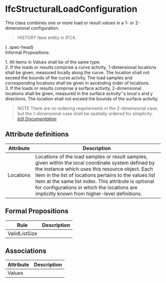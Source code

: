 IfcStructuralLoadConfiguration
==============================
This class combines one or more load or result values in a 1- or 2-dimensional
configuration.  
  
> HISTORY  New entity in IFC4.  
  
{ .spec-head}  
Informal Propositions:  
  
1\. All items in _Values_ shall be of the same type.  
2\. If the loads or results comprise a curve activity, 1-dimensional locations
shall be given, measured locally along the curve. The location shall not
exceed the bounds of the curve actvity. The load samples and corresponding
locations shall be given in ascending order of locations.  
3\. If the loads or results comprise a surface activity, 2-dimensional
locations shall be given, measured in the surface activity''s local x and y
directions. The location shall not exceed the bounds of the surface activity.  
  
> NOTE  There are no ordering requirements in the 2-dimensional case, but the
> 1-dimensional case shall be spatially ordered for simplicity.  
[ _bSI
Documentation_](https://standards.buildingsmart.org/IFC/DEV/IFC4_2/FINAL/HTML/schema/ifcstructuralloadresource/lexical/ifcstructuralloadconfiguration.htm)


Attribute definitions
---------------------
| Attribute   | Description                                                                                                                                                                                                                                                                                                                                                             |
|-------------|-------------------------------------------------------------------------------------------------------------------------------------------------------------------------------------------------------------------------------------------------------------------------------------------------------------------------------------------------------------------------|
| Locations   | Locations of the load samples or result samples, given within the local coordinate system defined by the instance which uses this resource object. Each item in the list of locations pertains to the values list item at the same list index. This attribute is optional for configurations in which the locations are implicitly known from higher-level definitions. |

Formal Propositions
-------------------
| Rule          | Description   |
|---------------|---------------|
| ValidListSize |               |

Associations
------------
| Attribute   | Description   |
|-------------|---------------|
| Values      |               |


